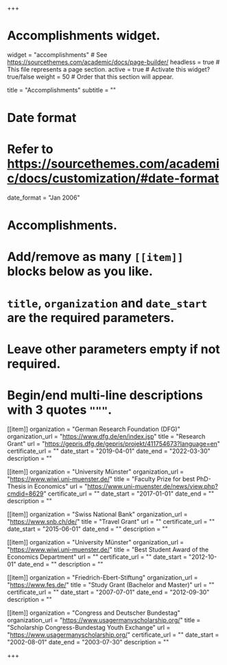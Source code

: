 +++
# Accomplishments widget.
widget = "accomplishments"  # See https://sourcethemes.com/academic/docs/page-builder/
headless = true  # This file represents a page section.
active = true  # Activate this widget? true/false
weight = 50  # Order that this section will appear.

title = "Accomplish&shy;ments"
subtitle = ""

# Date format
#   Refer to https://sourcethemes.com/academic/docs/customization/#date-format
date_format = "Jan 2006"

# Accomplishments.
#   Add/remove as many `[[item]]` blocks below as you like.
#   `title`, `organization` and `date_start` are the required parameters.
#   Leave other parameters empty if not required.
#   Begin/end multi-line descriptions with 3 quotes `"""`.

[[item]]
  organization = "German Research Foundation (DFG)"
  organization_url = "https://www.dfg.de/en/index.jsp"
  title = "Research Grant"
  url = "https://gepris.dfg.de/gepris/projekt/411754673?language=en"
  certificate_url = ""
  date_start = "2019-04-01"
  date_end = "2022-03-30"
  description = ""

[[item]]
  organization = "University Münster"
  organization_url = "https://www.wiwi.uni-muenster.de/"
  title = "Faculty Prize for best PhD-Thesis in Economics"
  url = "https://www.uni-muenster.de/news/view.php?cmdid=8629"
  certificate_url = ""
  date_start = "2017-01-01"
  date_end = ""
  description = ""
  
[[item]]
  organization = "Swiss National Bank"
  organization_url = "https://www.snb.ch/de/"
  title = "Travel Grant"
  url = ""
  certificate_url = ""
  date_start = "2015-06-01"
  date_end = ""
  description = ""
  
[[item]]
  organization = "University Münster"
  organization_url = "https://www.wiwi.uni-muenster.de/"
  title = "Best Student Award of the Economics Department"
  url = ""
  certificate_url = ""
  date_start = "2012-10-01"
  date_end = ""
  description = ""
  
[[item]]
  organization = "Friedrich-Ebert-Stiftung"
  organization_url = "https://www.fes.de/"
  title = "Study Grant (Bachelor and Master)"
  url = ""
  certificate_url = ""
  date_start = "2007-07-01"
  date_end = "2012-09-30"
  description = ""
  
[[item]]
  organization = "Congress and Deutscher Bundestag"
  organization_url = "https://www.usagermanyscholarship.org/"
  title = "Scholarship Congress-Bundestag Youth Exchange"
  url = "https://www.usagermanyscholarship.org/"
  certificate_url = ""
  date_start = "2002-08-01"
  date_end = "2003-07-30"
  description = ""

+++
